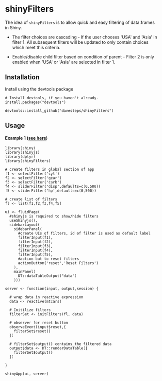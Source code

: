 shinyFilters
==========

The idea of `shinyFilters` is to allow quick and easy filtering of data.frames in Shiny. 

* The filter choices are cascading - If the user chooses 'USA' and 'Asia' in filter 1. All subsequent filters will be updated to only contain choices which meet this criteria.

* Enable/disable child filter based on condition of parent - Filter 2 is only enabled when 'USA' or 'Asia' are selected in filter 1. 


Installation
------------

Install using the devtools package

```
# Install devtools, if you haven't already.
install.packages("devtools")

devtools::install_github("davesteps/shinyFilters")
```

Usage
---------------

#### Example 1 ([see here](https://davesteps.shinyapps.io/shinyFilters/))

```
library(shiny)
library(shinyjs)
library(dplyr)
library(shinyFilters)

# create filters in global section of app
f1 <- selectFilter('cyl')
f2 <- selectFilter('gear')
f3 <- selectFilter('carb')
f4 <- sliderFilter('disp',defaults=c(0,500))
f5 <- sliderFilter('hp',defaults=c(0,500))

# create list of filters
fl <- list(f1,f2,f3,f4,f5)

ui <- fluidPage(
  #shinyjs is required to show/hide filters
  useShinyjs(),
  sidebarLayout(
    sidebarPanel(
      #create UIs of filters, id of filter is used as default label
      filterInput(f1),
      filterInput(f2),
      filterInput(f3),
      filterInput(f4),
      filterInput(f5),
      #action but to reset filters
      actionButton('reset','Reset Filters')
    ),
    mainPanel(
      DT::dataTableOutput("data")
    )))

server <- function(input, output,session) {

  # wrap data in reactive expression
  data <- reactive(mtcars)

  # Initilize filters
  filterSet <- initFilters(fl, data)

  # observer for reset button
  observeEvent(input$reset,{
    filterSet$reset()
  })

  # filterSet$output() contains the filtered data
  output$data <- DT::renderDataTable({
    filterSet$output()
  })

}

shinyApp(ui, server)
```

